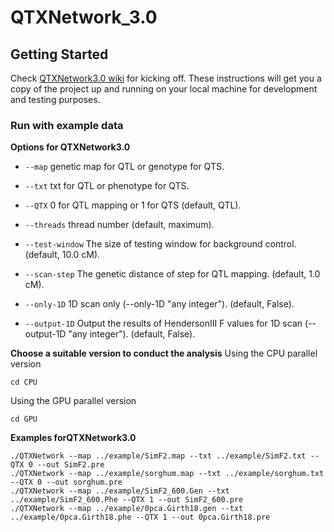 # QTXNetwork_3.0

## Getting Started
Check [QTXNetwork3.0 wiki](https://github.com/Zhutn/QTXNetwork3.0/wiki) for kicking off.
These instructions will get you a copy of the project up and running on your local machine for development and testing purposes.

### Run with example data

**Options for QTXNetwork3.0**

* `--map` genetic map for QTL or genotype for QTS.

* `--txt` txt for QTL or phenotype for QTS.

* `--QTX` 0 for QTL mapping or 1 for QTS (default, QTL).

* `--threads` thread number (default, maximum).

* `--test-window` The size of testing window for background control. (default, 10.0 cM).

* `--scan-step` The genetic distance of step for QTL mapping. (default, 1.0 cM).

* `--only-1D` 1D scan only (--only-1D "any integer"). (default, False).

* `--output-1D` Output the results of HendersonIII F values for 1D scan (--output-1D "any integer"). (default, False).

**Choose a suitable version to conduct the analysis**
Using the CPU parallel version
```
cd CPU
```
Using the GPU parallel version
```
cd GPU
```

**Examples forQTXNetwork3.0**

```
./QTXNetwork --map ../example/SimF2.map --txt ../example/SimF2.txt --QTX 0 --out SimF2.pre
./QTXNetwork --map ../example/sorghum.map --txt ../example/sorghum.txt --QTX 0 --out sorghum.pre
./QTXNetwork --map ../example/SimF2_600.Gen --txt ../example/SimF2_600.Phe --QTX 1 --out SimF2_600.pre
./QTXNetwork --map ../example/0pca.Girth18.gen --txt ../example/0pca.Girth18.phe --QTX 1 --out 0pca.Girth18.pre

```
```
